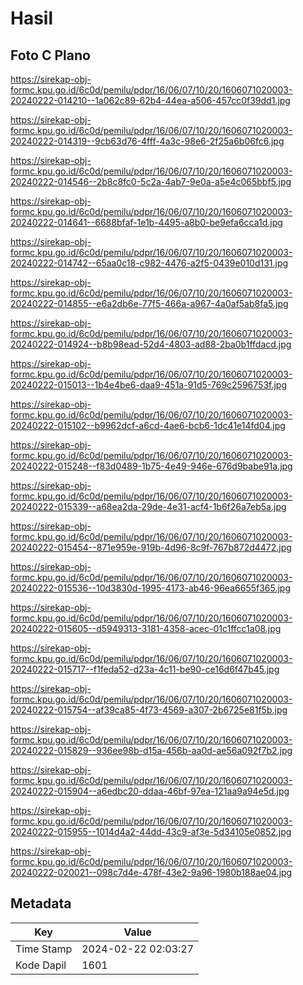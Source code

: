 # Hasil

## Foto C Plano

https://sirekap-obj-formc.kpu.go.id/6c0d/pemilu/pdpr/16/06/07/10/20/1606071020003-20240222-014210--1a062c89-62b4-44ea-a506-457cc0f39dd1.jpg

https://sirekap-obj-formc.kpu.go.id/6c0d/pemilu/pdpr/16/06/07/10/20/1606071020003-20240222-014319--9cb63d76-4fff-4a3c-98e6-2f25a6b06fc6.jpg

https://sirekap-obj-formc.kpu.go.id/6c0d/pemilu/pdpr/16/06/07/10/20/1606071020003-20240222-014546--2b8c8fc0-5c2a-4ab7-9e0a-a5e4c065bbf5.jpg

https://sirekap-obj-formc.kpu.go.id/6c0d/pemilu/pdpr/16/06/07/10/20/1606071020003-20240222-014641--6688bfaf-1e1b-4495-a8b0-be9efa6cca1d.jpg

https://sirekap-obj-formc.kpu.go.id/6c0d/pemilu/pdpr/16/06/07/10/20/1606071020003-20240222-014742--65aa0c18-c982-4476-a2f5-0439e010d131.jpg

https://sirekap-obj-formc.kpu.go.id/6c0d/pemilu/pdpr/16/06/07/10/20/1606071020003-20240222-014855--e6a2db6e-77f5-466a-a967-4a0af5ab8fa5.jpg

https://sirekap-obj-formc.kpu.go.id/6c0d/pemilu/pdpr/16/06/07/10/20/1606071020003-20240222-014924--b8b98ead-52d4-4803-ad88-2ba0b1ffdacd.jpg

https://sirekap-obj-formc.kpu.go.id/6c0d/pemilu/pdpr/16/06/07/10/20/1606071020003-20240222-015013--1b4e4be6-daa9-451a-91d5-769c2596753f.jpg

https://sirekap-obj-formc.kpu.go.id/6c0d/pemilu/pdpr/16/06/07/10/20/1606071020003-20240222-015102--b9962dcf-a6cd-4ae6-bcb6-1dc41e14fd04.jpg

https://sirekap-obj-formc.kpu.go.id/6c0d/pemilu/pdpr/16/06/07/10/20/1606071020003-20240222-015248--f83d0489-1b75-4e49-946e-676d9babe91a.jpg

https://sirekap-obj-formc.kpu.go.id/6c0d/pemilu/pdpr/16/06/07/10/20/1606071020003-20240222-015339--a68ea2da-29de-4e31-acf4-1b6f26a7eb5a.jpg

https://sirekap-obj-formc.kpu.go.id/6c0d/pemilu/pdpr/16/06/07/10/20/1606071020003-20240222-015454--871e959e-919b-4d96-8c9f-767b872d4472.jpg

https://sirekap-obj-formc.kpu.go.id/6c0d/pemilu/pdpr/16/06/07/10/20/1606071020003-20240222-015536--10d3830d-1995-4173-ab46-96ea6655f365.jpg

https://sirekap-obj-formc.kpu.go.id/6c0d/pemilu/pdpr/16/06/07/10/20/1606071020003-20240222-015605--d5949313-3181-4358-acec-01c1ffcc1a08.jpg

https://sirekap-obj-formc.kpu.go.id/6c0d/pemilu/pdpr/16/06/07/10/20/1606071020003-20240222-015717--f1feda52-d23a-4c11-be90-ce16d6f47b45.jpg

https://sirekap-obj-formc.kpu.go.id/6c0d/pemilu/pdpr/16/06/07/10/20/1606071020003-20240222-015754--af39ca85-4f73-4569-a307-2b6725e81f5b.jpg

https://sirekap-obj-formc.kpu.go.id/6c0d/pemilu/pdpr/16/06/07/10/20/1606071020003-20240222-015829--936ee98b-d15a-456b-aa0d-ae56a092f7b2.jpg

https://sirekap-obj-formc.kpu.go.id/6c0d/pemilu/pdpr/16/06/07/10/20/1606071020003-20240222-015904--a6edbc20-ddaa-46bf-97ea-121aa9a94e5d.jpg

https://sirekap-obj-formc.kpu.go.id/6c0d/pemilu/pdpr/16/06/07/10/20/1606071020003-20240222-015955--1014d4a2-44dd-43c9-af3e-5d34105e0852.jpg

https://sirekap-obj-formc.kpu.go.id/6c0d/pemilu/pdpr/16/06/07/10/20/1606071020003-20240222-020021--098c7d4e-478f-43e2-9a96-1980b188ae04.jpg


## Metadata

| Key        | Value               |
| ---------- | ------------------- |
| Time Stamp | 2024-02-22 02:03:27 |
| Kode Dapil | 1601                |



